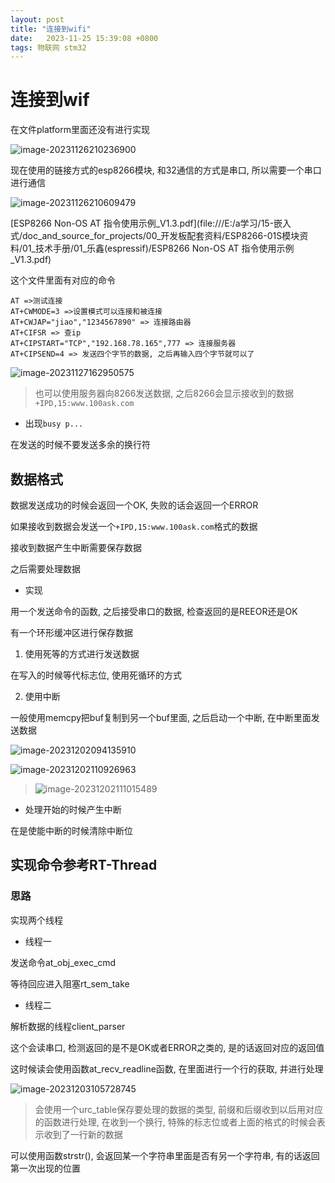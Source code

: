 ```yaml
---
layout: post
title: "连接到wifi" 
date:   2023-11-25 15:39:08 +0800
tags: 物联网 stm32
---
```


# 连接到wif

在文件platform里面还没有进行实现

![image-20231126210236900](https://picture-01-1316374204.cos.ap-beijing.myqcloud.com/image/202311262102950.png)

现在使用的链接方式的esp8266模块, 和32通信的方式是串口, 所以需要一个串口进行通信

![image-20231126210609479](https://picture-01-1316374204.cos.ap-beijing.myqcloud.com/image/202311262106511.png)

[ESP8266 Non-OS AT 指令使用示例_V1.3.pdf](file:///E:/a学习/15-嵌入式/doc_and_source_for_projects/00_开发板配套资料/ESP8266-01S模块资料/01_技术手册/01_乐鑫(espressif)/ESP8266 Non-OS AT 指令使用示例_V1.3.pdf)

这个文件里面有对应的命令

```
AT =>测试连接
AT+CWMODE=3 =>设置模式可以连接和被连接
AT+CWJAP="jiao","1234567890" => 连接路由器
AT+CIFSR => 查ip
AT+CIPSTART="TCP","192.168.78.165",777 => 连接服务器
AT+CIPSEND=4 => 发送四个字节的数据, 之后再输入四个字节就可以了
```

![image-20231127162950575](https://picture-01-1316374204.cos.ap-beijing.myqcloud.com/image/202311271629698.png)

> 也可以使用服务器向8266发送数据, 之后8266会显示接收到的数据`+IPD,15:www.100ask.com`

+ 出现`busy p...`

在发送的时候不要发送多余的换行符

## 数据格式

数据发送成功的时候会返回一个OK, 失败的话会返回一个ERROR

如果接收到数据会发送一个`+IPD,15:www.100ask.com`格式的数据

接收到数据产生中断需要保存数据

之后需要处理数据

+ 实现

用一个发送命令的函数, 之后接受串口的数据, 检查返回的是REEOR还是OK

有一个环形缓冲区进行保存数据

1. 使用死等的方式进行发送数据

在写入的时候等代标志位, 使用死循环的方式

2. 使用中断

一般使用memcpy把buf复制到另一个buf里面, 之后启动一个中断, 在中断里面发送数据

![image-20231202094135910](https://picture-01-1316374204.cos.ap-beijing.myqcloud.com/image/202312020941002.png)

![image-20231202110926963](https://picture-01-1316374204.cos.ap-beijing.myqcloud.com/image/202312021109031.png)

> ![image-20231202111015489](https://picture-01-1316374204.cos.ap-beijing.myqcloud.com/image/202312021110537.png)

+ 处理开始的时候产生中断

在是使能中断的时候清除中断位

## 实现命令参考RT-Thread

### 思路

实现两个线程

+ 线程一

发送命令at_obj_exec_cmd

等待回应进入阻塞rt_sem_take

+ 线程二

解析数据的线程client_parser

这个会读串口, 检测返回的是不是OK或者ERROR之类的, 是的话返回对应的返回值

这时候读会使用函数at_recv_readline函数, 在里面进行一个行的获取, 并进行处理

![image-20231203105728745](https://picture-01-1316374204.cos.ap-beijing.myqcloud.com/image/202312031057888.png)

> 会使用一个urc_table保存要处理的数据的类型, 前缀和后缀收到以后用对应的函数进行处理, 在收到一个换行, 特殊的标志位或者上面的格式的时候会表示收到了一行新的数据

可以使用函数strstr(), 会返回某一个字符串里面是否有另一个字符串, 有的话返回第一次出现的位置 



